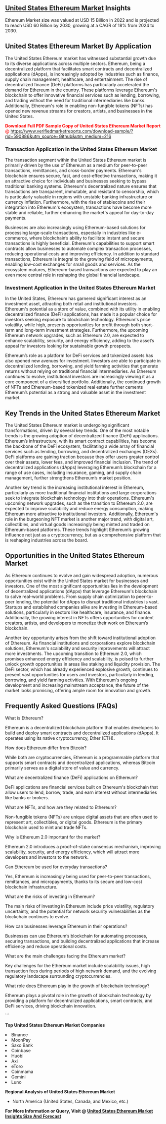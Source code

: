 <h2><a href="https://www.verifiedmarketreports.com/download-sample/?rid=590886&amp;utm_source=Github&amp;utm_medium=216" target="_blank">United States Ethereum Market</a> Insights</h2><p>Ethereum Market size was valued at USD 15 Billion in 2022 and is projected to reach USD 60 Billion by 2030, growing at a CAGR of 18% from 2024 to 2030.</p><p><h2>United States Ethereum Market By Application</h2><p>The United States Ethereum market has witnessed substantial growth due to its diverse applications across multiple sectors. Ethereum, being a decentralized platform that facilitates smart contracts and decentralized applications (dApps), is increasingly adopted by industries such as finance, supply chain management, healthcare, and entertainment. The rise of decentralized finance (DeFi) platforms has particularly accelerated the demand for Ethereum in the country. These platforms leverage Ethereum's blockchain to offer innovative financial services such as lending, borrowing, and trading without the need for traditional intermediaries like banks. Additionally, Ethereum's role in enabling non-fungible tokens (NFTs) has opened new revenue streams for creators, artists, and businesses in the United States.<p><span class=""><span style="color: #ff0000;"><strong>Download Full PDF Sample Copy of United States Ethereum Market Report</strong> @ </span><a href="https://www.verifiedmarketreports.com/download-sample/?rid=590886&amp;utm_source=Github&amp;utm_medium=216" target="_blank">https://www.verifiedmarketreports.com/download-sample/?rid=590886&amp;utm_source=Github&amp;utm_medium=216</a></span></p></p><h3>Transaction Application in the United States Ethereum Market</h3><p>The transaction segment within the United States Ethereum market is primarily driven by the use of Ethereum as a medium for peer-to-peer transactions, remittances, and cross-border payments. Ethereum's blockchain ensures secure, fast, and cost-effective transactions, making it an attractive choice for individuals and businesses seeking to bypass traditional banking systems. Ethereum's decentralized nature ensures that transactions are transparent, immutable, and resistant to censorship, which is particularly valuable in regions with unstable banking infrastructure or currency inflation. Furthermore, with the rise of stablecoins and their integration into Ethereum's ecosystem, transactions have become more stable and reliable, further enhancing the market's appeal for day-to-day payments.<p>Businesses are also increasingly using Ethereum-based solutions for processing large-scale transactions, especially in industries like e-commerce, where blockchain’s ability to facilitate instant and secure transactions is highly beneficial. Ethereum's capabilities to support smart contracts allow businesses to automate complex transaction processes, reducing operational costs and improving efficiency. In addition to standard transactions, Ethereum is integral to the growing field of micropayments, enabling low-cost exchanges for small goods and services. As the ecosystem matures, Ethereum-based transactions are expected to play an even more central role in reshaping the global financial landscape.</p><h3>Investment Application in the United States Ethereum Market</h3><p>In the United States, Ethereum has garnered significant interest as an investment asset, attracting both retail and institutional investors. Ethereum's potential as a store of value, combined with its utility in enabling decentralized finance (DeFi) applications, has made it a popular choice for investors seeking exposure to blockchain technology. Ethereum's price volatility, while high, presents opportunities for profit through both short-term and long-term investment strategies. Furthermore, the upcoming Ethereum network upgrades, such as Ethereum 2.0, are expected to enhance scalability, security, and energy efficiency, adding to the asset’s appeal for investors looking for sustainable growth prospects.<p>Ethereum’s role as a platform for DeFi services and tokenized assets has also opened new avenues for investment. Investors are able to participate in decentralized lending, borrowing, and yield farming activities that generate returns without relying on traditional financial intermediaries. As Ethereum continues to evolve, institutional investors are increasingly viewing it as a core component of a diversified portfolio. Additionally, the continued growth of NFTs and Ethereum-based tokenized real estate further cements Ethereum’s potential as a strong and valuable asset in the investment market.</p><h2>Key Trends in the United States Ethereum Market</h2><p>The United States Ethereum market is undergoing significant transformations, driven by several key trends. One of the most notable trends is the growing adoption of decentralized finance (DeFi) applications. Ethereum’s infrastructure, with its smart contract capabilities, has become the backbone of the DeFi ecosystem, facilitating a wide array of financial services such as lending, borrowing, and decentralized exchanges (DEXs). DeFi platforms are gaining traction because they offer users greater control over their assets, lower fees, and improved financial inclusion. The trend of decentralized applications (dApps) leveraging Ethereum’s blockchain for a range of use cases, including insurance, gaming, and supply chain management, further strengthens Ethereum’s market position.<p>Another key trend is the increasing institutional interest in Ethereum, particularly as more traditional financial institutions and large corporations seek to integrate blockchain technology into their operations. Ethereum's upcoming network upgrades, such as the transition to Ethereum 2.0, are expected to improve scalability and reduce energy consumption, making Ethereum more attractive to institutional investors. Additionally, Ethereum's role in the burgeoning NFT market is another major trend, with digital art, collectibles, and virtual goods increasingly being minted and traded on Ethereum-based platforms. These trends highlight Ethereum’s growing influence not just as a cryptocurrency, but as a comprehensive platform that is reshaping industries across the board.</p><h2>Opportunities in the United States Ethereum Market</h2><p>As Ethereum continues to evolve and gain widespread adoption, numerous opportunities exist within the United States market for businesses and investors. One of the most significant opportunities lies in the development of decentralized applications (dApps) that leverage Ethereum's blockchain to solve real-world problems. From supply chain optimization to peer-to-peer lending, the potential for dApps to disrupt traditional industries is vast. Startups and established companies alike are investing in Ethereum-based solutions, particularly in sectors like healthcare, insurance, and finance. Additionally, the growing interest in NFTs offers opportunities for content creators, artists, and developers to monetize their work on Ethereum’s blockchain.<p>Another key opportunity arises from the shift toward institutional adoption of Ethereum. As financial institutions and corporations explore blockchain solutions, Ethereum's scalability and security improvements will attract more investments. The upcoming transition to Ethereum 2.0, which promises enhanced energy efficiency and scalability, is poised to further unlock growth opportunities in areas like staking and liquidity provision. The DeFi sector, which has already experienced explosive growth, continues to present vast opportunities for users and investors, particularly in lending, borrowing, and yield farming activities. With Ethereum's ongoing development and increasing mainstream acceptance, the future of the market looks promising, offering ample room for innovation and growth.</p><h2>Frequently Asked Questions (FAQs)</h2><p>What is Ethereum?</p><p>Ethereum is a decentralized blockchain platform that enables developers to build and deploy smart contracts and decentralized applications (dApps). It operates using its native cryptocurrency, Ether (ETH).</p><p>How does Ethereum differ from Bitcoin?</p><p>While both are cryptocurrencies, Ethereum is a programmable platform that supports smart contracts and decentralized applications, whereas Bitcoin primarily serves as a digital store of value and currency.</p><p>What are decentralized finance (DeFi) applications on Ethereum?</p><p>DeFi applications are financial services built on Ethereum's blockchain that allow users to lend, borrow, trade, and earn interest without intermediaries like banks or brokers.</p><p>What are NFTs, and how are they related to Ethereum?</p><p>Non-fungible tokens (NFTs) are unique digital assets that are often used to represent art, collectibles, or digital goods. Ethereum is the primary blockchain used to mint and trade NFTs.</p><p>Why is Ethereum 2.0 important for the market?</p><p>Ethereum 2.0 introduces a proof-of-stake consensus mechanism, improving scalability, security, and energy efficiency, which will attract more developers and investors to the network.</p><p>Can Ethereum be used for everyday transactions?</p><p>Yes, Ethereum is increasingly being used for peer-to-peer transactions, remittances, and micropayments, thanks to its secure and low-cost blockchain infrastructure.</p><p>What are the risks of investing in Ethereum?</p><p>The main risks of investing in Ethereum include price volatility, regulatory uncertainty, and the potential for network security vulnerabilities as the blockchain continues to evolve.</p><p>How can businesses leverage Ethereum in their operations?</p><p>Businesses can use Ethereum’s blockchain for automating processes, securing transactions, and building decentralized applications that increase efficiency and reduce operational costs.</p><p>What are the main challenges facing the Ethereum market?</p><p>Key challenges for the Ethereum market include scalability issues, high transaction fees during periods of high network demand, and the evolving regulatory landscape surrounding cryptocurrencies.</p><p>What role does Ethereum play in the growth of blockchain technology?</p><p>Ethereum plays a pivotal role in the growth of blockchain technology by providing a platform for decentralized applications, smart contracts, and DeFi services, driving blockchain innovation.</p>```</p><p><strong>Top United States Ethereum Market Companies</strong></p><div data-test-id=""><p><li>Binance</li><li> MoonPay</li><li> Saxo Bank</li><li> Coinbase</li><li> Huobi</li><li> Axi</li><li> eToro</li><li> Coinmama</li><li> Gemini</li><li> Luno</li></p><div><strong>Regional Analysis of&nbsp;United States Ethereum Market</strong></div><ul><li dir="ltr"><p dir="ltr">North America&nbsp;(United States, Canada, and Mexico, etc.)</p></li></ul><p><strong>For More Information or Query, Visit @&nbsp;</strong><strong><a href="https://www.verifiedmarketreports.com/product/ethereum-market/?utm_source=Github&amp;utm_medium=216" target="_blank">United States Ethereum Market Insights Size And Forecast</a></strong></p></div>
